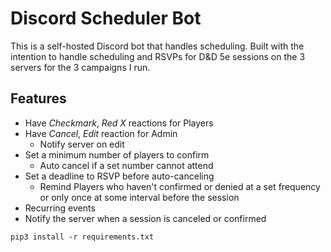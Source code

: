 # Discord Scheduler Bot
This is a self-hosted Discord bot that handles scheduling. Built with the intention to handle scheduling and RSVPs for D&amp;D 5e sessions on the 3 servers for the 3 campaigns I run.

## Features
- Have *Checkmark*, *Red X* reactions for Players
- Have *Cancel*, *Edit* reaction for Admin
  - Notify server on edit
- Set a minimum number of players to confirm
  - Auto cancel if a set number cannot attend
- Set a deadline to RSVP before auto-canceling
  - Remind Players who haven't confirmed or denied at a set frequency or only once at some interval before the session
- Recurring events
- Notify the server when a session is canceled or confirmed


```
pip3 install -r requirements.txt
```
